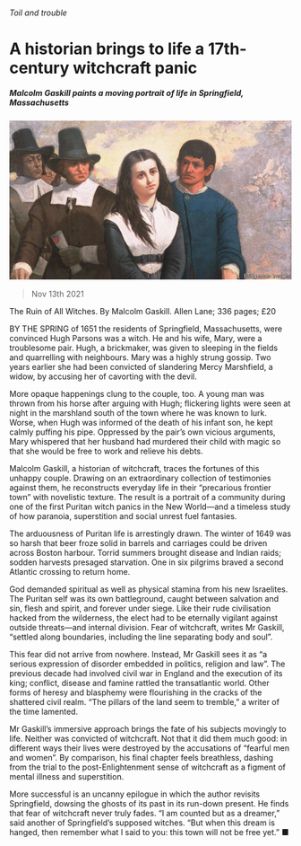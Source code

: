 ###### Toil and trouble

# A historian brings to life a 17th-century witchcraft panic 

##### Malcolm Gaskill paints a moving portrait of life in Springfield, Massachusetts 

![image](images/20211113_BKP001_0.jpg) 

> Nov 13th 2021 

The Ruin of All Witches. By Malcolm Gaskill. Allen Lane; 336 pages; £20

BY THE SPRING of 1651 the residents of Springfield, Massachusetts, were convinced Hugh Parsons was a witch. He and his wife, Mary, were a troublesome pair. Hugh, a brickmaker, was given to sleeping in the fields and quarrelling with neighbours. Mary was a highly strung gossip. Two years earlier she had been convicted of slandering Mercy Marshfield, a widow, by accusing her of cavorting with the devil.


More opaque happenings clung to the couple, too. A young man was thrown from his horse after arguing with Hugh; flickering lights were seen at night in the marshland south of the town where he was known to lurk. Worse, when Hugh was informed of the death of his infant son, he kept calmly puffing his pipe. Oppressed by the pair’s own vicious arguments, Mary whispered that her husband had murdered their child with magic so that she would be free to work and relieve his debts.

Malcolm Gaskill, a historian of witchcraft, traces the fortunes of this unhappy couple. Drawing on an extraordinary collection of testimonies against them, he reconstructs everyday life in their “precarious frontier town” with novelistic texture. The result is a portrait of a community during one of the first Puritan witch panics in the New World—and a timeless study of how paranoia, superstition and social unrest fuel fantasies.

The arduousness of Puritan life is arrestingly drawn. The winter of 1649 was so harsh that beer froze solid in barrels and carriages could be driven across Boston harbour. Torrid summers brought disease and Indian raids; sodden harvests presaged starvation. One in six pilgrims braved a second Atlantic crossing to return home.

God demanded spiritual as well as physical stamina from his new Israelites. The Puritan self was its own battleground, caught between salvation and sin, flesh and spirit, and forever under siege. Like their rude civilisation hacked from the wilderness, the elect had to be eternally vigilant against outside threats—and internal division. Fear of witchcraft, writes Mr Gaskill, “settled along boundaries, including the line separating body and soul”.

This fear did not arrive from nowhere. Instead, Mr Gaskill sees it as “a serious expression of disorder embedded in politics, religion and law”. The previous decade had involved civil war in England and the execution of its king; conflict, disease and famine rattled the transatlantic world. Other forms of heresy and blasphemy were flourishing in the cracks of the shattered civil realm. “The pillars of the land seem to tremble,” a writer of the time lamented.

Mr Gaskill’s immersive approach brings the fate of his subjects movingly to life. Neither was convicted of witchcraft. Not that it did them much good: in different ways their lives were destroyed by the accusations of “fearful men and women”. By comparison, his final chapter feels breathless, dashing from the trial to the post-Enlightenment sense of witchcraft as a figment of mental illness and superstition.

More successful is an uncanny epilogue in which the author revisits Springfield, dowsing the ghosts of its past in its run-down present. He finds that fear of witchcraft never truly fades. “I am counted but as a dreamer,” said another of Springfield’s supposed witches. “But when this dream is hanged, then remember what I said to you: this town will not be free yet.” ■

